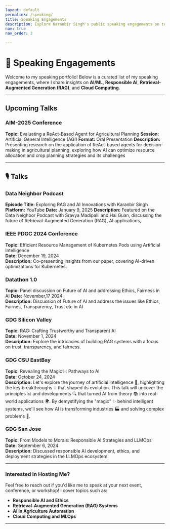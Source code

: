 ```yaml
---
layout: default
permalink: /speaking/
title: Speaking Engagements
description: Explore Karanbir Singh's public speaking engagements on topics like AI, RAG, and more.
nav: true
nav_order: 3

---
```


# 📢 Speaking Engagements

Welcome to my speaking portfolio! Below is a curated list of my speaking engagements, where I share insights on **AI/ML**, **Responsible AI**, **Retrieval-Augmented Generation (RAG)**, and **Cloud Computing**.

---

## Upcoming Talks

### **AIM-2025 Conference**
**Topic:** Evaluating a ReAct-Based Agent for Agricultural Planning
**Session:** Artificial General Intelligence (AGI)
**Format:** Oral Presentation
**Description:** Presenting research on the application of ReAct-based agents for decision-making in agricultural planning, exploring how AI can optimize resource allocation and crop planning strategies and its challenges 

---

## 🎙️ Talks

### **Data Neighbor Podcast**
**Episode Title:** Exploring RAG and AI Innovations with Karanbir Singh
**Platform:** YouTube
**Date:** January 9, 2025
**Description:** Featured on the Data Neighbor Podcast with Sravya Madipalli and Hai Guan, discussing the future of Retrieval-Augmented Generation (RAG), AI applications,

### **IEEE PDGC 2024 Conference**  
**Topic:** Efficient Resource Management of Kubernetes Pods using Artificial Intelligence  
**Date:** December 19, 2024  
**Description:** Co-presenting insights from our paper, covering AI-driven optimizations for Kubernetes.

### **Datathon 1.0**
**Topic:** Panel discussion on Future of AI and addressing Ethics, Fairness in AI 
**Date:** November,17 2024  
**Description:** Discussion of Future of AI and address the issues like Ethics, Fairnes, Transparency, Trust etc in AI

### **GDG Silicon Valley**  
**Topic:** RAG: Crafting Trustworthy and Transparent AI  
**Date:** November 1, 2024  
**Description:** Explore the intricacies of building RAG systems with a focus on trust, transparency, and fairness.

### **GDG CSU EastBay**
**Topic:** Revealing the Magic✨: Pathways to AI  
**Date:** October 24, 2024  
**Description:** ​Let's explore the journey of artificial intelligence 🤖, highlighting the key breakthroughs 💡 that shaped its evolution. This talk will uncover the principles 📊 and developments 🔍 that turned AI from theory 📚 into real-world applications 🌍. By demystifying the "magic" ✨ behind intelligent systems, we'll see how AI is transforming industries 🏭 and solving complex problems 🧩.

### **GDG San Jose**  
**Topic:** From Models to Morals: Responsible AI Strategies and LLMOps  
**Date:** September 6,  2024  
**Description:** Discussed responsible AI development, ethics, and deployment strategies in the LLMOps ecosystem.

---

### Interested in Hosting Me?

Feel free to reach out if you'd like me to speak at your next event, conference, or workshop! I cover topics such as:

- **Responsible AI and Ethics**
- **Retrieval-Augmented Generation (RAG) Systems**
- **AI in Agriculture Automation**
- **Cloud Computing and MLOps**

---